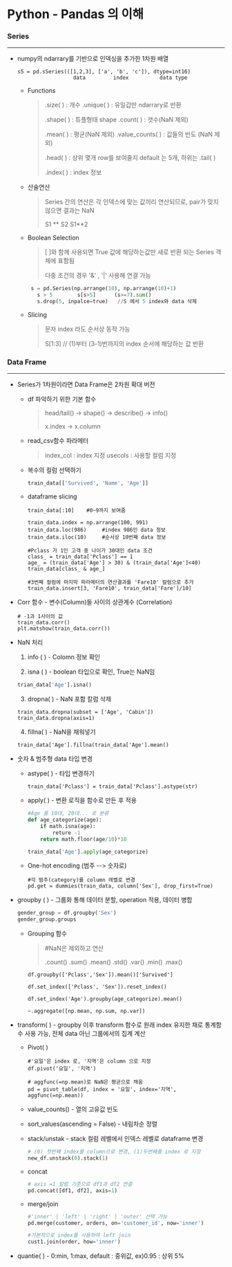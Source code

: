 Python - Pandas 의 이해
==================



### Series

------

+ numpy의 ndarrary를 기반으로 인덱싱을 추가한 1차원 배열

  ```
  s5 = pd.sSeries(([1,2,3], ['a', 'b', 'c']), dtype=int16)
                    data         index          data type
  ```

  + Functions

    > .size( ) : 개수								.unique( ) : 유일갑만 ndarrary로 반환 
    >
    > .shape( ) : 튜플형태 shape 		.count( ) :  갯수(NaN 제외)
    >
    > .mean( ) : 평균(NaN 제외)		   .value_counts( ) : 값들의 빈도 (NaN 제외)
    >
    > .head( ) : 상위 몇개 row를 보여줄지 default 는 5개, 하위는 .tail( )
    >
    > .index( ) : index 정보 

  + 산술연산 

    > Series 간의 연산은 각 인덱스에 맞는 값끼리 연산되므로, pair가 맞지 않으면 결과는 NaN
    >
    > S1 ** S2               S1**2

  + Boolean Selection 

    > [ ]와 함께 사용되면 True 값에 해당하는값만 새로 반환 되는 Series 객체에 표함됨
    >
    > 다중 조건의 경우 '&' , '|'  사용해 연결 가능

    ```python
     s = pd.Series(np.arrange(10), np.arrange(10)+1)
       s > 5 		s[s>5]		(s>=7).sum()
       s.drop(5, inpalce=true)   //S 에서 5 index와 data 삭제 
    ```

  + Slicing

    > 문자 index 라도 순서상 동작 가능 
    >
    > S[1:3]       // (1)부터 (3-1)번까지의 index 순서에 해당하는 값 반환 



### Data Frame

------

- Series가 1차원이라면 Data Frame은 2차원 확대 버전

  - df 파악하기 위한 기본 함수 

    > head/tail() -> shape() -> describe() -> info() 
    >
    > x.index -> x.column 

  - read_csv함수 파라메터 

    > index_col : index 지정 			usecols : 사용할 컬럼 지정 

  - 복수의 컬럼 선택하기 

    ```python
    train_data[['Survived', 'Name', 'Age']]
    ```

  - dataframe slicing 

    ```
    train_data[:10]    #0~9까지 보여줌 
    
    train_data.index = np.arrange(100, 991)
    train_data.loc(986)		#index 986인 data 정보 
    train_data.iloc(10)		#순서상 10번째 data 정보 
    
    #Pclass 가 1인 고객 중 나이가 30대인 data 조건 
    class_ = train_data['Pclass'] == 1
    age_ = (train_data['Age'] > 30) & (train_data['Age']<40)
    train_data[class_ & age_]
    
    #3번째 컬럼에 마지막 파라메터의 연산결과를 'Fare10' 칼럼으로 추가 
    train_data.insert[3, 'Fare10', train_data['Fare']/10]
    ```

- Corr 함수 - 변수(Column)들 사이의 상관계수 (Correlation)	   

  ```
  # -1과 1사이의 값
  train_data.corr() 
  plt.matshow(train_data.corr())
  ```

- NaN 처리 

  1.  info ( ) - Colomn 정보 확인  

  2.  isna ( ) - boolean 타입으로 확인, True는 NaN임 

     ```python
     trian_data['Age'].isna()
     ```

     

  3.  dropna( ) - NaN 포함 칼럼 삭제 

     ```
     train_data.dropna(subset = ['Age', 'Cabin'])
     train_data.dropna(axis=1)
     ```

     

  4.  fillna( ) - NaN을 채워넣기 

     ```
     train_data['Age'].fillna(train_data['Age'].mean()
     ```

- 숫자 & 범주형 data 타입 변경

  - astype( ) - 타입 변경하기 

    ```
    train_data['Pclass'] = train_data['Pclass'].astype(str)
    ```

  - apply( ) - 변환 로직을 함수로 만든 후 적용 

    ```python
    #Age 를 10대, 20대... 로 분류 
    def age_categorize(age):
    	if math.isna(age):
            reture -1
        return math.floor(age/10)*10
    
    train_data['Age'].apply(age_categorize)
    ```

  - One-hot encoding (범주 --> 숫자로)

    ```
    #각 범주(category)를 column 레벨로 변경 
    pd.get = dummies(train_data, column['Sex'], drop_first=True)
    ```

- groupby ( ) - 그룹화 통해 데이터 분할, operation 적용, 데이터 병합 

  ```python
  gender_group = df.groupby('Sex')
  gender_group.groups
  ```

  - Grouping 함수 

    > #NaN은 제외하고 연산 
    >
    > .count()			.sum()			.mean()		.std()		.var()		.min()		.max()

    ```
    df.groupby(['Pclass','Sex']).mean()['Survived']
    
    df.set_index(['Pclass', 'Sex']).reset_index()
    
    df.set_index('Age').groupby(age_categorize).mean()
    
    ~.aggregate([np.mean, np.sum, np.var])
    ```

- transform( ) - groupby 이후 transform 함수로 원래 index 유지한 채로 통계함수 사용 가능, 전체 data 아닌 그룹에서의 집계 계산 
  - Pivot( ) 

    ```
    #'요일'은 index 로, '지역'은 column 으로 지정 
    df.pivot('요일', '지역')
    
    # aggfunc(=np.mean)로 NaN은 평균으로 채움 
    pd = pivot_table(df, index = '요일', index='지역', aggfunc(=np.mean))
    ```

  - value_counts() - 열의 고유값 빈도 

  - sort_values(ascending = False) - 내림차순 정렬

  - stack/unstak - stack 컬럼 레벨에서 인덱스 레벨로 dataframe 변경 

    ```python
    # (0) 첫번째 index를 column으로 변경, (1)두번째를 index 로 지정	 
    new_df.unstack(0).stack(1)
    ```

    

  - concat 

    ```python
    # axis =1 칼럼 기준으로 df1과 df2 연결 
    pd.concat([df1, df2], axis=1)
    ```

  - merge/join

    ```python
    #'inner' | 'left' | 'right' | 'outer' 선택 가능 
    pd.merge(customer, orders, on='customer_id', now='inner')
    
    #기본적으로 index를 사용하여 left join
    cust1.join(order, how='inner')
    ```

- quantie( ) - 0:min, 1:max, default : 중위값,  ex)0.95 : 상위 5%